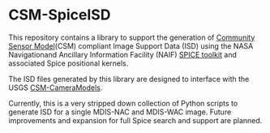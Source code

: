# CSM-SpiceISD

This repository contains a library to support the generation of [Community
Sensor Model](https://github.com/sminster/csm)(CSM) compliant Image Support Data (ISD) using the NASA
Navigationand Ancillary Information Facility (NAIF) [SPICE
toolkit](https://naif.jpl.nasa.gov/naif/toolkit.html) and
associated Spice positional kernels. 

The ISD files generated by this library are designed to interface with the USGS
[CSM-CameraModels](https://github.com/USGS-Astrogeology/CSM-CameraModel).

Currently, this is a very stripped down collection of Python scripts to
generate ISD for a single MDIS-NAC and MDIS-WAC image.  Future improvements and
expansion for full Spice search and support are planned.
